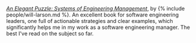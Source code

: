 *[An Elegant Puzzle: Systems of Engineering Management](/book/an-elegant-puzzle)*, by {% include people/will-larson.md %}. An excellent book for software engineering leaders, one full of actionable strategies and clear examples, which significantly helps me in my work as a software engineering manager. The best I've read on the subject so far.